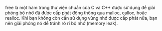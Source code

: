 free là một hàm trong thư viện chuẩn của C và C++ được sử dụng để giải phóng bộ nhớ đã được cấp phát động thông qua malloc, calloc, hoặc realloc. Khi bạn không còn cần sử dụng vùng nhớ được cấp phát nữa, bạn nên giải phóng nó để tránh rò rỉ bộ nhớ (memory leak).
